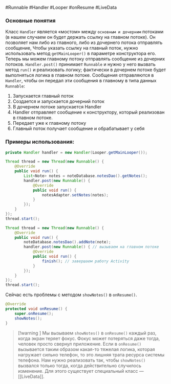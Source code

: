 #Runnable #Handler #Looper  #onResume #LiveData
### Основные понятия

Класс `Handler` является «мостом» между `основным и дочерним` потоками (в нашем случаем он будет держать ссылку на главном потоке). Он позволяет нам либо из главного, либо из дочернего потока отправлять сообщение, Чтобы указать ссылку на главный поток, нужно использовать метод `getMainLooper()` в параметре конструктора его. Теперь мы можем главному потоку отправлять сообщение из дочерних потоков. `Handler.post()` принимает `Runnable` и нужно у него вызвать метод `run()` и реализовать логику; фактически в дочернем потоке будет выполняться логика в главном потоке. Сообщения отправляются в `Handler`, чтобы он передал эти сообщения в главному в типа данных `Runnable`:

1. Запускается главный поток
2. Создается и запускается дочерний поток
3. В дочернем потоке запускается Handler
4. Handler отправляет сообщение к конструктору, который реализован в главном потоке.
5. Передает уже к главному потоку
6. Главный поток получает сообщение и обрабатывает у себя
### Примеры использования:

```java
private Handler handler = new Handler(Looper.getMainLooper());

Thread thread = new Thread(new Runnable() {  
    @Override  
    public void run() {  
        List<Note> notes = noteDatabase.notesDao().getNotes();  
        handler.post(new Runnable() {  
            @Override  
            public void run() {  
                notesAdapter.setNotes(notes);  
            }  
        });  
    }  
});  
thread.start();
```

```java
Thread thread = new Thread(new Runnable() {  
    @Override  
    public void run() {  
        noteDatabase.notesDao().addNote(note);  
        handler.post(new Runnable() { // вызываем на главном потоке  
            @Override  
            public void run() {  
                finish(); // завершаем работу Activity  
            }  
        });  
    }  
});  
thread.start();
```

Сейчас есть проблемы с методом `showNotes()` в `onResume()`.
```java
@Override  
protected void onResume() {  
    super.onResume();  
    showNotes();  
}
```

>[!warning ] Мы вызываем `showNotes()` в `onResume()` каждый раз, когда экран теряет фокус. Фокус может потеряться даже тогда, человек просто свернул приложение. Если в `onResume()` вызывается таким образом какая-то тяжелая логика, которая нагружает сильно телефон, то это лишняя трата ресурса системы телефона. Нам нужно реализовать так, чтобы `showNotes()` вызвался только тогда, когда действительно случилось изменение. Для этого существует специальный класс — [[LiveData]].

